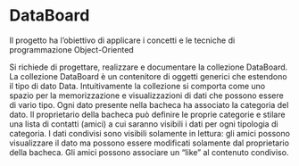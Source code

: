 # DataBoard
Il progetto ha l’obiettivo di applicare i concetti e le tecniche di programmazione Object-Oriented

Si richiede di progettare, realizzare e documentare la collezione DataBoard<E extends Data>. 
La collezione DataBoard<E extends Data> è un contenitore di oggetti generici che estendono il tipo di dato Data.
Intuitivamente la collezione si comporta come uno spazio per la memorizzazione e visualizzazioni di dati che
possono essere di vario tipo.
Ogni dato presente nella bacheca ha associato la categoria del dato. Il proprietario della bacheca può definire le
proprie categorie e stilare una lista di contatti (amici) a cui saranno visibili i dati per ogni tipologia di categoria.
I dati condivisi sono visibili solamente in lettura: gli amici possono visualizzare il dato ma possono essere
modificati solamente dal proprietario della bacheca. Gli amici possono associare un “like” al contenuto
condiviso.
